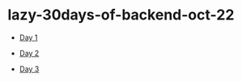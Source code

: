 # lazy-30days-of-backend-oct-22

- [Day 1](https://github.com/Xavier577/lazy-30days-of-backend-oct-22/tree/master/day1)

- [Day 2](https://github.com/Xavier577/lazy-30days-of-backend-oct-22/tree/master/day2)

- [Day 3](https://github.com/Xavier577/lazy-30days-of-backend-oct-22/tree/master/day3)
